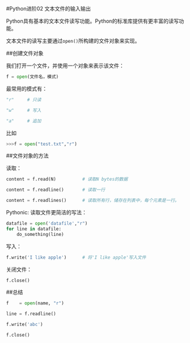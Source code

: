 #Python进阶02 文本文件的输入输出



 

Python具有基本的文本文件读写功能。Python的标准库提供有更丰富的读写功能。

文本文件的读写主要通过`open()`所构建的文件对象来实现。

 

##创建文件对象

我们打开一个文件，并使用一个对象来表示该文件：
```python
f = open(文件名，模式)
```
 

最常用的模式有：
```python
"r"     # 只读

"w"     # 写入

"a"     # 追加
```

 

比如
```python
>>>f = open("test.txt","r")
```
 

##文件对象的方法

读取：
```python
content = f.read(N)          # 读取N bytes的数据

content = f.readline()       # 读取一行

content = f.readlines()      # 读取所有行，储存在列表中，每个元素是一行。
```

Pythonic:
读取文件更简洁的写法：
```python
datafile = open('datafile',"r")
for line in datafile:
    do_something(line)
```

写入：
```python
f.write('I like apple')      # 将'I like apple'写入文件
```
 

关闭文件：
```python
f.close()
```

##总结
```python
f    = open(name, "r")

line = f.readline()

f.write('abc')

f.close()
```
